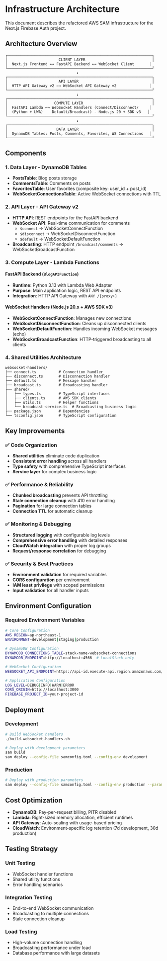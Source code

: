 # Infrastructure Architecture

This document describes the refactored AWS SAM infrastructure for the Next.js Firebase Auth project.

## Architecture Overview

```
┌─────────────────────────────────────────────────────────────────┐
│                       CLIENT LAYER                              │
│  Next.js Frontend ←→ FastAPI Backend ←→ WebSocket Client       │
└─────────────────────────────────────────────────────────────────┘
                                ↓
┌─────────────────────────────────────────────────────────────────┐
│                       API LAYER                                 │
│  HTTP API Gateway v2 ←→ WebSocket API Gateway v2               │
└─────────────────────────────────────────────────────────────────┘
                                ↓
┌─────────────────────────────────────────────────────────────────┐
│                     COMPUTE LAYER                               │
│  FastAPI Lambda ←→ WebSocket Handlers (Connect/Disconnect/     │
│  (Python + LWA)    Default/Broadcast) - Node.js 20 + SDK v3   │
└─────────────────────────────────────────────────────────────────┘
                                ↓
┌─────────────────────────────────────────────────────────────────┐
│                      DATA LAYER                                 │
│  DynamoDB Tables: Posts, Comments, Favorites, WS Connections   │
└─────────────────────────────────────────────────────────────────┘
```

## Components

### 1. **Data Layer - DynamoDB Tables**
- **PostsTable**: Blog posts storage
- **CommentsTable**: Comments on posts
- **FavoritesTable**: User favorites (composite key: user_id + post_id)
- **WebSocketConnectionsTable**: Active WebSocket connections with TTL

### 2. **API Layer - API Gateway v2**
- **HTTP API**: REST endpoints for the FastAPI backend
- **WebSocket API**: Real-time communication for comments
  - `$connect` → WebSocketConnectFunction
  - `$disconnect` → WebSocketDisconnectFunction  
  - `$default` → WebSocketDefaultFunction
- **Broadcasting**: HTTP endpoint `/broadcast/comments` → WebSocketBroadcastFunction

### 3. **Compute Layer - Lambda Functions**

#### FastAPI Backend (`BlogAPIFunction`)
- **Runtime**: Python 3.13 with Lambda Web Adapter
- **Purpose**: Main application logic, REST API endpoints
- **Integration**: HTTP API Gateway with `ANY /{proxy+}`

#### WebSocket Handlers (Node.js 20.x + AWS SDK v3)
- **WebSocketConnectFunction**: Manages new connections
- **WebSocketDisconnectFunction**: Cleans up disconnected clients
- **WebSocketDefaultFunction**: Handles incoming WebSocket messages (echo)
- **WebSocketBroadcastFunction**: HTTP-triggered broadcasting to all clients

### 4. **Shared Utilities Architecture**

```
websocket-handlers/
├── connect.ts          # Connection handler
├── disconnect.ts       # Disconnection handler
├── default.ts          # Message handler
├── broadcast.ts        # Broadcasting handler
├── shared/
│   ├── types.ts        # TypeScript interfaces
│   ├── clients.ts      # AWS SDK clients
│   ├── utils.ts        # Helper functions
│   └── broadcast-service.ts  # Broadcasting business logic
├── package.json        # Dependencies
└── tsconfig.json       # TypeScript configuration
```

## Key Improvements

### ✅ **Code Organization**
- **Shared utilities** eliminate code duplication
- **Consistent error handling** across all handlers
- **Type safety** with comprehensive TypeScript interfaces
- **Service layer** for complex business logic

### ✅ **Performance & Reliability**
- **Chunked broadcasting** prevents API throttling
- **Stale connection cleanup** with 410 error handling
- **Pagination** for large connection tables
- **Connection TTL** for automatic cleanup

### ✅ **Monitoring & Debugging**
- **Structured logging** with configurable log levels
- **Comprehensive error handling** with detailed responses
- **CloudWatch integration** with proper log groups
- **Request/response correlation** for debugging

### ✅ **Security & Best Practices**
- **Environment validation** for required variables
- **CORS configuration** per environment
- **IAM least privilege** with scoped permissions
- **Input validation** for all handler inputs

## Environment Configuration

### Required Environment Variables
```bash
# Core Configuration
AWS_REGION=ap-northeast-1
ENVIRONMENT=development|staging|production

# DynamoDB Configuration  
DYNAMODB_CONNECTIONS_TABLE=stack-name-websocket-connections
DYNAMODB_ENDPOINT=http://localhost:4566  # LocalStack only

# WebSocket Configuration
WEBSOCKET_API_ENDPOINT=https://api-id.execute-api.region.amazonaws.com/stage

# Application Configuration
LOG_LEVEL=DEBUG|INFO|WARN|ERROR
CORS_ORIGIN=http://localhost:3000
FIREBASE_PROJECT_ID=your-project-id
```

## Deployment

### Development
```bash
# Build WebSocket handlers
./build-websocket-handlers.sh

# Deploy with development parameters
sam build
sam deploy --config-file samconfig.toml --config-env development
```

### Production
```bash
# Deploy with production parameters  
sam deploy --config-file samconfig.toml --config-env production --parameter-overrides Environment=production
```

## Cost Optimization

- **DynamoDB**: Pay-per-request billing, PITR disabled
- **Lambda**: Right-sized memory allocation, efficient runtimes
- **API Gateway**: Auto-scaling with usage-based pricing
- **CloudWatch**: Environment-specific log retention (7d development, 30d production)

## Testing Strategy

### Unit Testing
- WebSocket handler functions
- Shared utility functions  
- Error handling scenarios

### Integration Testing
- End-to-end WebSocket communication
- Broadcasting to multiple connections
- Stale connection cleanup

### Load Testing
- High-volume connection handling
- Broadcasting performance under load
- Database performance with large datasets
